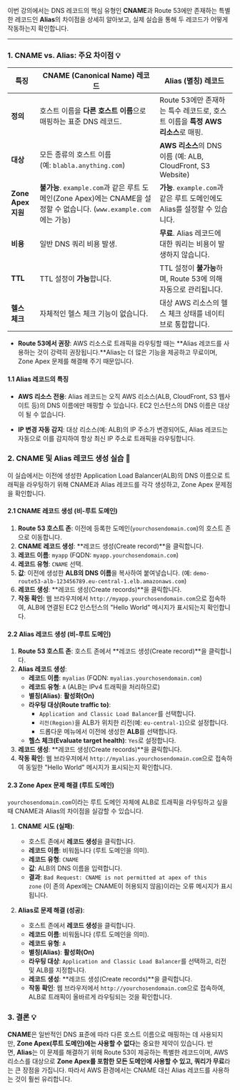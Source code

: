 
이번 강의에서는 DNS 레코드의 핵심 유형인 **CNAME**과 Route 53에만 존재하는 특별한 레코드인 **Alias**의 차이점을 상세히 알아보고, 실제 실습을 통해 두 레코드가 어떻게 작동하는지 확인합니다.

---

### 1. CNAME vs. Alias: 주요 차이점 💡

|특징|CNAME (Canonical Name) 레코드|Alias (별칭) 레코드|
|---|---|---|
|**정의**|호스트 이름을 **다른 호스트 이름**으로 매핑하는 표준 DNS 레코드.|Route 53에만 존재하는 특수 레코드로, 호스트 이름을 **특정 AWS 리소스**로 매핑.|
|**대상**|모든 종류의 호스트 이름 (예: `blabla.anything.com`)|**AWS 리소스**의 DNS 이름 (예: ALB, CloudFront, S3 Website)|
|**Zone Apex 지원**|**불가능**. `example.com`과 같은 루트 도메인(Zone Apex)에는 CNAME을 설정할 수 없습니다. (`www.example.com`에는 가능)|**가능**. `example.com`과 같은 루트 도메인에도 Alias를 설정할 수 있습니다.|
|**비용**|일반 DNS 쿼리 비용 발생.|**무료**. Alias 레코드에 대한 쿼리는 비용이 발생하지 않습니다.|
|**TTL**|TTL 설정이 **가능**합니다.|TTL 설정이 **불가능**하며, Route 53에 의해 자동으로 관리됩니다.|
|**헬스 체크**|자체적인 헬스 체크 기능이 없습니다.|대상 AWS 리소스의 헬스 체크 상태를 네이티브로 통합합니다.|

- **Route 53에서 권장**: AWS 리소스로 트래픽을 라우팅할 때는 **Alias 레코드를 사용하는 것이 강력히 권장됩니다.**Alias는 더 많은 기능을 제공하고 무료이며, Zone Apex 문제를 해결해 주기 때문입니다.
    

#### 1.1 Alias 레코드의 특징

- **AWS 리소스 전용**: Alias 레코드는 오직 AWS 리소스(ALB, CloudFront, S3 웹사이트 등)의 DNS 이름에만 매핑할 수 있습니다. EC2 인스턴스의 DNS 이름은 대상이 될 수 없습니다.
    
- **IP 변경 자동 감지**: 대상 리소스(예: ALB)의 IP 주소가 변경되어도, Alias 레코드는 자동으로 이를 감지하여 항상 최신 IP 주소로 트래픽을 라우팅합니다.
    

### 2. CNAME 및 Alias 레코드 생성 실습 🧪

이 실습에서는 이전에 생성한 Application Load Balancer(ALB)의 DNS 이름으로 트래픽을 라우팅하기 위해 CNAME과 Alias 레코드를 각각 생성하고, Zone Apex 문제점을 확인합니다.

#### 2.1 CNAME 레코드 생성 (비-루트 도메인)

1. **Route 53 호스트 존**: 이전에 등록한 도메인(`yourchosendomain.com`)의 호스트 존으로 이동합니다.
2. **CNAME 레코드 생성**: **레코드 생성(Create record)**을 클릭합니다.
3. **레코드 이름**: `myapp` (FQDN: `myapp.yourchosendomain.com`)
4. **레코드 유형**: `CNAME` 선택.
5. **값**: 이전에 생성한 **ALB의 DNS 이름**을 복사하여 붙여넣습니다. (예: `demo-route53-alb-123456789.eu-central-1.elb.amazonaws.com`)
6. **레코드 생성**: **레코드 생성(Create records)**을 클릭합니다.
7. **작동 확인**: 웹 브라우저에서 `http://myapp.yourchosendomain.com`으로 접속하여, ALB에 연결된 EC2 인스턴스의 "Hello World" 메시지가 표시되는지 확인합니다.

#### 2.2 Alias 레코드 생성 (비-루트 도메인)

1. **Route 53 호스트 존**: 호스트 존에서 **레코드 생성(Create record)**을 클릭합니다.
2. **Alias 레코드 생성**:
    - **레코드 이름**: `myalias` (FQDN: `myalias.yourchosendomain.com`)
    - **레코드 유형**: `A` (ALB는 IPv4 트래픽을 처리하므로)
    - **별칭(Alias)**: **활성화(On)**
    - **라우팅 대상(Route traffic to)**:
        - `Application and Classic Load Balancer`를 선택합니다.
        - `리전(Region)`을 ALB가 위치한 리전(예: `eu-central-1`)으로 설정합니다.
        - 드롭다운 메뉴에서 이전에 생성한 **ALB**를 선택합니다.
    - **헬스 체크(Evaluate target health)**: `Yes`로 설정합니다.
3. **레코드 생성**: **레코드 생성(Create records)**을 클릭합니다.
4. **작동 확인**: 웹 브라우저에서 `http://myalias.yourchosendomain.com`으로 접속하여 동일한 "Hello World" 메시지가 표시되는지 확인합니다.

#### 2.3 Zone Apex 문제 해결 (루트 도메인)

`yourchosendomain.com`이라는 루트 도메인 자체에 ALB로 트래픽을 라우팅하고 싶을 때 CNAME과 Alias의 차이점을 실감할 수 있습니다.

1. **CNAME 시도 (실패)**:
    - 호스트 존에서 **레코드 생성**을 클릭합니다.
    - **레코드 이름**: 비워둡니다 (루트 도메인을 의미).
    - **레코드 유형**: `CNAME`
    - **값**: ALB의 DNS 이름을 입력합니다.
    - **결과**: `Bad Request: CNAME is not permitted at apex of this zone` (이 존의 Apex에는 CNAME이 허용되지 않음)이라는 오류 메시지가 표시됩니다.
        
2. **Alias로 문제 해결 (성공)**:
    - 호스트 존에서 **레코드 생성**을 클릭합니다.
    - **레코드 이름**: 비워둡니다 (루트 도메인을 의미).
    - **레코드 유형**: `A`
    - **별칭(Alias)**: **활성화(On)**
    - **라우팅 대상**: `Application and Classic Load Balancer`를 선택하고, 리전 및 ALB를 지정합니다.
    - **레코드 생성**: **레코드 생성(Create records)**을 클릭합니다.
    - **작동 확인**: 웹 브라우저에서 `http://yourchosendomain.com`으로 접속하여, ALB로 트래픽이 올바르게 라우팅되는 것을 확인합니다.

### 3. 결론 💡

**CNAME**은 일반적인 DNS 표준에 따라 다른 호스트 이름으로 매핑하는 데 사용되지만, **Zone Apex(루트 도메인)에는 사용할 수 없다**는 중요한 제약이 있습니다. 반면, **Alias**는 이 문제를 해결하기 위해 Route 53이 제공하는 특별한 레코드이며, AWS 리소스를 대상으로 **Zone Apex를 포함한 모든 도메인에 사용할 수 있고, 쿼리가 무료**라는 큰 장점을 가집니다. 따라서 AWS 환경에서는 CNAME 대신 Alias 레코드를 사용하는 것이 훨씬 유리합니다.